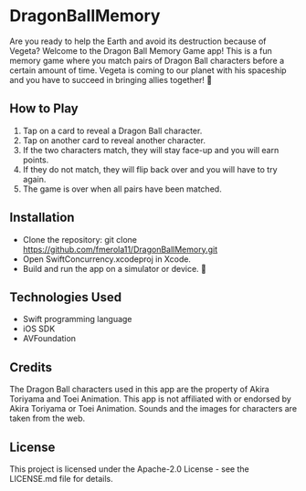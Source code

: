 # DragonBallMemory
Are you ready to help the Earth and avoid its destruction because of Vegeta? Welcome to the Dragon Ball Memory Game app! This is a fun memory game where you match pairs of Dragon Ball characters before a certain amount of time. Vegeta is coming to our planet with his spaceship and you have to succeed in bringing allies together! 💪

## How to Play
1. Tap on a card to reveal a Dragon Ball character.
2. Tap on another card to reveal another character.
3. If the two characters match, they will stay face-up and you will earn points.
4. If they do not match, they will flip back over and you will have to try again.
5. The game is over when all pairs have been matched.

## Installation
+ Clone the repository: git clone https://github.com/fmerola11/DragonBallMemory.git
+ Open SwiftConcurrency.xcodeproj in Xcode.
+ Build and run the app on a simulator or device. 📱

## Technologies Used
+ Swift programming language
+ iOS SDK
+ AVFoundation

## Credits
The Dragon Ball characters used in this app are the property of Akira Toriyama and Toei Animation. This app is not affiliated with or endorsed by Akira Toriyama or Toei Animation. Sounds and the images for characters are taken from the web.

## License
This project is licensed under the Apache-2.0 License - see the LICENSE.md file for details.
